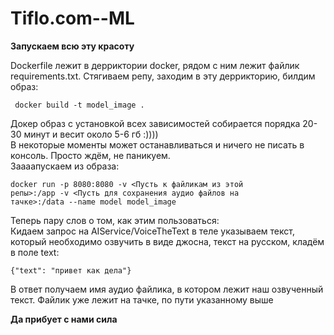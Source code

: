 # Tiflo.com--ML

<b>Запускаем всю эту красоту</b>

Dockerfile лежит в дерриктории docker, рядом с ним лежит файлик requirements.txt. Стягиваем репу, заходим в эту деррикторию, билдим образ:

<code> docker build -t model_image .</code>

Докер образ с установкой всех зависимостей собирается порядка 20-30 минут и весит около 5-6 гб :)))) \
В некоторые моменты может останавливаться и ничего не писать в консоль. Просто ждём, не паникуем.\
Заааапускаем из образа:

<code>docker run -p 8080:8080 -v <Пусть к файликам из этой репы>:/app -v <Пусть для сохранения аудио файлов на тачке>:/data --name model model_image</code>

Теперь пару слов о том, как этим пользоваться: \
Кидаем запрос на AIService/VoiceTheText в теле указываем текст, который необходимо озвучить в виде джосна, текст на русском, кладём в поле text:

<code>{"text": "привет как дела"}</code>

В ответ получаем имя аудио файлика, в котором лежит наш озвученный текст. Файлик уже лежит на тачке, по пути указанному выше

<b>Да прибует с нами сила</b>
